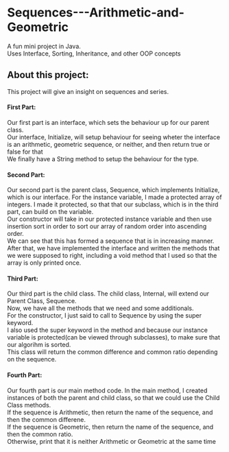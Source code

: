 # Sequences---Arithmetic-and-Geometric
A fun mini project in Java.\
Uses Interface, Sorting, Inheritance, and other OOP concepts

## About this project:
This project will give an insight on sequences and series. 
#### First Part:
Our first part is an interface, which sets the behaviour up for our parent class.\
Our interface, Initialize, will setup behaviour for seeing wheter the interface is an arithmetic, geometric sequence, or neither, and then return true or false for that\
We finally have a String method to setup the behaviour for the type. 
#### Second Part:
Our second part is the parent class, Sequence, which implements Initialize, which is our interface. For the instance variable, I made a protected array of integers. I made it protected, so that that our subclass, which is in the third part, can build on the variable.\
Our constructor will take in our protected instance variable and then use insertion sort in order to sort our array of random order into ascending order.\
We can see that this has formed a sequence that is in increasing manner.\
After that, we have implemented the interface and written the methods that we were supposed to right, including a void method that I used so that the array is only printed once.
#### Third Part:
Our third part is the child class. The child class, Internal, will extend our Parent Class, Sequence.\
Now, we have all the methods that we need and some additionals.\
For the constructor, I just said to call to Sequence by using the super keyword.\
I also used the super keyword in the method and because our instance variable is protected(can be viewed through subclasses), to make sure that our algorihm is sorted.\
This class will return the common difference and common ratio depending on the sequence.
#### Fourth Part:
Our fourth part is our main method code. 
In the main method, I created instances of both the parent and child class, so that we could use the Child Class methods.\
If the sequence is Arithmetic, then return the name of the sequence, and then the common differene.\
If the sequence is Geometric, then return the name of the sequence, and then the common ratio.\
Otherwise, print that it is neither Arithmetic or Geometric at the same time


